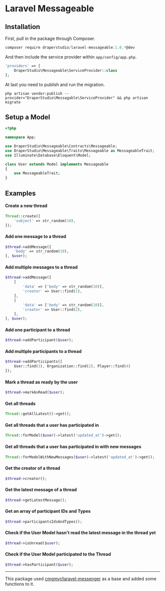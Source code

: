 # Laravel Messageable

## Installation

First, pull in the package through Composer.

```js
composer require draperstudio/laravel-messageable:1.0.*@dev
```

And then include the service provider within `app/config/app.php`.

```php
'providers' => [
    DraperStudio\Messageable\ServiceProvider::class
];
```

At last you need to publish and run the migration.

```
php artisan vendor:publish --provider="DraperStudio\Messagable\ServiceProvider" && php artisan migrate
```

## Setup a Model

```php
<?php

namespace App;

use DraperStudio\Messageable\Contracts\Messageable;
use DraperStudio\Messageable\Traits\Messageable as MessageableTrait;
use Illuminate\Database\Eloquent\Model;

class User extends Model implements Messageable
{
    use MessageableTrait;
}
```

## Examples

#### Create a new thread
```php
Thread::create([
    'subject' => str_random(10),
]);
```

#### Add one message to a thread
```php
$thread->addMessage([
    'body' => str_random(10),
], $user);
```

#### Add multiple messages to a thread
```php
$thread->addMessage([
    [
        'data' => ['body' => str_random(10)],
        'creator' => User::find(1),
    ],
    [
        'data' => ['body' => str_random(10)],
        'creator' => User::find(2),
    ],
], $user);
```

#### Add one participant to a thread
```php
$thread->addParticipant($user);
```

#### Add multiple participants to a thread
```php
$thread->addParticipants([
    User::find(3), Organization::find(2), Player::find(4)
]);
```

#### Mark a thread as ready by the user
```php
$thread->markAsRead($user);
```

#### Get all threads
```php
Thread::getAllLatest()->get();
```

#### Get all threads that a user has participated in
```php
Thread::forModel($user)->latest('updated_at')->get();
```

#### Get all threads that a user has participated in with new messages
```php
Thread::forModelWithNewMessages($user)->latest('updated_at')->get();
```

#### Get the creator of a thread
```php
$thread->creator();
```

#### Get the latest message of a thread
```php
$thread->getLatestMessage();
```

#### Get an array of participant IDs and Types
```php
$thread->participantsIdsAndTypes();
```

#### Check if the User Model hasn't read the latest message in the thread yet
```php
$thread->isUnread($user);
```

#### Check if the User Model participated to the Thread
```php
$thread->hasParticipant($user);
```

-----

This package used [cmgmyr/laravel-messenger](https://github.com/cmgmyr/laravel-messenger) as a base and added some functions to it.
